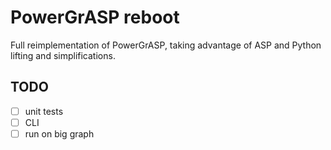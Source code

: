 # PowerGrASP reboot
Full reimplementation of PowerGrASP, taking advantage of ASP and Python
lifting and simplifications.

## TODO
- [ ] unit tests
- [ ] CLI
- [ ] run on big graph
